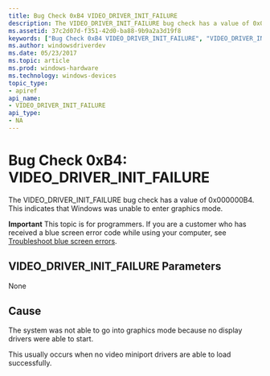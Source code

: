 ```yaml
---
title: Bug Check 0xB4 VIDEO_DRIVER_INIT_FAILURE
description: The VIDEO_DRIVER_INIT_FAILURE bug check has a value of 0x000000B4. This indicates that Windows was unable to enter graphics mode.
ms.assetid: 37c2d07d-f351-42d0-ba88-9b9a2a3d19f8
keywords: ["Bug Check 0xB4 VIDEO_DRIVER_INIT_FAILURE", "VIDEO_DRIVER_INIT_FAILURE"]
ms.author: windowsdriverdev
ms.date: 05/23/2017
ms.topic: article
ms.prod: windows-hardware
ms.technology: windows-devices
topic_type:
- apiref
api_name:
- VIDEO_DRIVER_INIT_FAILURE
api_type:
- NA
---
```


# Bug Check 0xB4: VIDEO\_DRIVER\_INIT\_FAILURE


The VIDEO\_DRIVER\_INIT\_FAILURE bug check has a value of 0x000000B4. This indicates that Windows was unable to enter graphics mode.

**Important** This topic is for programmers. If you are a customer who has received a blue screen error code while using your computer, see [Troubleshoot blue screen errors](http://windows.microsoft.com/windows-10/troubleshoot-blue-screen-errors).

## VIDEO\_DRIVER\_INIT\_FAILURE Parameters


None

Cause
-----

The system was not able to go into graphics mode because no display drivers were able to start.

This usually occurs when no video miniport drivers are able to load successfully.

 

 




